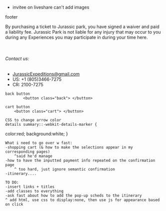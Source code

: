 * invitee on liveshare can't add images

footer
    <br>
    <footer>
        <p>
            By purchasing a ticket to Jurassic park, you have signed a waiver and paid a liability fee. Jurassic Park is
            not liable for any injury that may occur to you during any Experiences you may participate in during your
            time here.
        </p>
        <br>
        <h6>
            Contact us:
        </h6>
        <ul>
            <li>JurassicExpeditions@gmail.com</li>
            <li>US: +1 (805)3466-7275</li>
            <li>CR: 2100-7275</li>
        </ul>
    </footer>

    back button
            <button class="back"> </button>

    cart button
        <button class="cart"> </button>

    CSS to change arrow color
    details summary::-webkit-details-marker {
  color:red;
  background:white;
}

    What i need to go over w fast:
    -shopping cart (& how to make the selections appear in my corresponding pages)
        ^said he'd manage
    -how to have the inputted payment info repeated on the confirmation page
        ^ too hard, just ignore semantic confirmation
    -itinerary....

    TO DO:
    -insert links + titles
    -add classes to everything
    -ask fast about how to add the pop-up scheds to the itinerary
    ^ add html, use css to display:none, then use js for appearance based on click